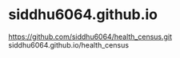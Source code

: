 # siddhu6064.github.io

https://github.com/siddhu6064/health_census.git
siddhu6064.github.io/health_census
